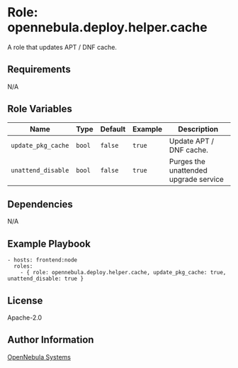 Role: opennebula.deploy.helper.cache
====================================

A role that updates APT / DNF cache.

Requirements
------------

N/A

Role Variables
--------------

| Name               | Type   | Default | Example | Description                            |
|--------------------|--------|---------|---------|----------------------------------------|
| `update_pkg_cache` | `bool` | `false` | `true`  | Update APT / DNF cache.                |
| `unattend_disable` | `bool` | `false` | `true`  | Purges the unattended upgrade service  |

Dependencies
------------

N/A

Example Playbook
----------------

    - hosts: frontend:node
      roles:
        - { role: opennebula.deploy.helper.cache, update_pkg_cache: true, unattend_disable: true }

License
-------

Apache-2.0

Author Information
------------------

[OpenNebula Systems](https://opennebula.io/)
